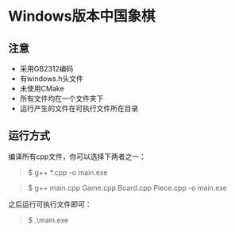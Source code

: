 # Windows版本中国象棋
## 注意
- 采用GB2312编码
- 有windows.h头文件
- 未使用CMake
- 所有文件均在一个文件夹下
- 运行产生的文件在可执行文件所在目录
## 运行方式
编译所有cpp文件，你可以选择下两者之一：
> $ g++ *.cpp -o main.exe

> $ g++ main.cpp Game.cpp Board.cpp Piece.cpp -o main.exe

之后运行可执行文件即可：
> $ .\main.exe
